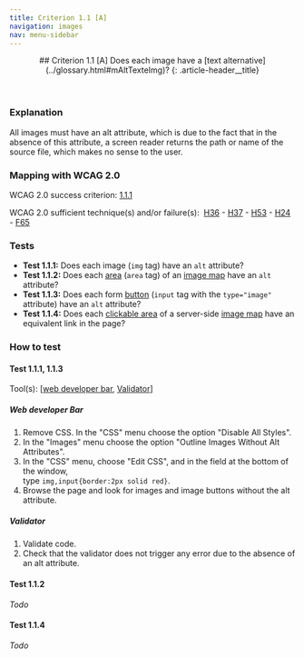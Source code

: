 ```yaml
---
title: Criterion 1.1 [A]
navigation: images
nav: menu-sidebar
---
```


<header>
## Criterion 1.1 [A] <span>Does each image have a [text alternative](../glossary.html#mAltTexteImg)?</span>
{: .article-header__title}
</header>

### Explanation

All images must have an alt attribute, which is due to the fact that in the absence of this attribute, a screen reader returns the path or name of the source file, which makes no sense to the user.

### Mapping with WCAG 2.0

WCAG 2.0 success criterion: [1.1.1](http://www.w3.org/TR/WCAG20/#text-equiv-all)

WCAG 2.0 sufficient technique(s) and/or failure(s):  [H36](http://www.w3.org/TR/WCAG-TECHS/H36.html) - [H37](http://www.w3.org/TR/WCAG-TECHS/H37.html) - [H53](http://www.w3.org/TR/WCAG-TECHS/H53.html) - [H24](http://www.w3.org/TR/WCAG-TECHS/H24.html) - [F65](http://www.w3.org/TR/WCAG-TECHS/F65.html)

### Tests

*   **Test 1.1.1:** Does each image (`img` tag) have an `alt` attribute?
*   **Test 1.1.2:** Does each [area](../glossary.html#mZone) (`area` tag) of an [image map](../glossary.html#mImgReactive) have an `alt` attribute?
*   **Test 1.1.3:** Does each form [button](../glossary.html#mBtnForm) (`input` tag with the `type="image"` attribute) have an `alt` attribute?
*   **Test 1.1.4:** Does each [clickable area](../glossary.html#mZoneCliquable) of a server-side [image map](../glossary.html#mImgReactive) have an equivalent link in the page?

### How to test

#### Test 1.1.1, 1.1.3

Tool(s): [[web developer bar](../tools.html#web-developer-bar), [Validator](../tools.html#w3c-markup-validation-service)]

##### Web developer Bar

1. Remove CSS. In the "CSS" menu choose the option "Disable All Styles".
2. In the "Images" menu choose the option "Outline Images Without Alt Attributes".
3. In the "CSS" menu, choose "Edit CSS", and in the field at the bottom of the window,<br>type `img,input{border:2px solid red}`.
4. Browse the page and look for images and image buttons without the alt attribute.

##### Validator

1. Validate code.
2. Check that the validator does not trigger any error due to the absence of an alt attribute.

#### Test 1.1.2

*Todo*

#### Test 1.1.4

*Todo*
